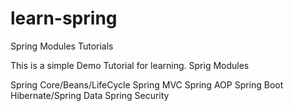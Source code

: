 # learn-spring
Spring Modules Tutorials

This is a simple Demo Tutorial for learning. Sprig Modules

Spring Core/Beans/LifeCycle
Spring MVC
Spring AOP
Spring Boot
Hibernate/Spring Data
Spring Security
